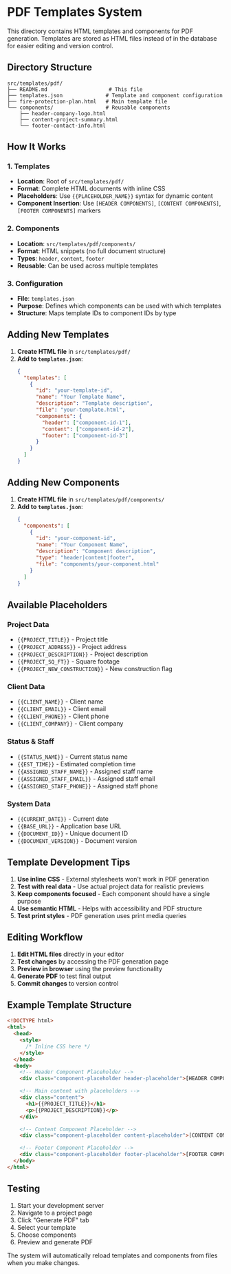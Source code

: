 # PDF Templates System

This directory contains HTML templates and components for PDF generation. Templates are stored as HTML files instead of in the database for easier editing and version control.

## Directory Structure

```
src/templates/pdf/
├── README.md                    # This file
├── templates.json              # Template and component configuration
├── fire-protection-plan.html   # Main template file
└── components/                 # Reusable components
    ├── header-company-logo.html
    ├── content-project-summary.html
    └── footer-contact-info.html
```

## How It Works

### 1. Templates

- **Location**: Root of `src/templates/pdf/`
- **Format**: Complete HTML documents with inline CSS
- **Placeholders**: Use `{{PLACEHOLDER_NAME}}` syntax for dynamic content
- **Component Insertion**: Use `[HEADER COMPONENTS]`, `[CONTENT COMPONENTS]`, `[FOOTER COMPONENTS]` markers

### 2. Components

- **Location**: `src/templates/pdf/components/`
- **Format**: HTML snippets (no full document structure)
- **Types**: `header`, `content`, `footer`
- **Reusable**: Can be used across multiple templates

### 3. Configuration

- **File**: `templates.json`
- **Purpose**: Defines which components can be used with which templates
- **Structure**: Maps template IDs to component IDs by type

## Adding New Templates

1. **Create HTML file** in `src/templates/pdf/`
2. **Add to `templates.json`**:
   ```json
   {
     "templates": [
       {
         "id": "your-template-id",
         "name": "Your Template Name",
         "description": "Template description",
         "file": "your-template.html",
         "components": {
           "header": ["component-id-1"],
           "content": ["component-id-2"],
           "footer": ["component-id-3"]
         }
       }
     ]
   }
   ```

## Adding New Components

1. **Create HTML file** in `src/templates/pdf/components/`
2. **Add to `templates.json`**:
   ```json
   {
     "components": [
       {
         "id": "your-component-id",
         "name": "Your Component Name",
         "description": "Component description",
         "type": "header|content|footer",
         "file": "components/your-component.html"
       }
     ]
   }
   ```

## Available Placeholders

### Project Data

- `{{PROJECT_TITLE}}` - Project title
- `{{PROJECT_ADDRESS}}` - Project address
- `{{PROJECT_DESCRIPTION}}` - Project description
- `{{PROJECT_SQ_FT}}` - Square footage
- `{{PROJECT_NEW_CONSTRUCTION}}` - New construction flag

### Client Data

- `{{CLIENT_NAME}}` - Client name
- `{{CLIENT_EMAIL}}` - Client email
- `{{CLIENT_PHONE}}` - Client phone
- `{{CLIENT_COMPANY}}` - Client company

### Status & Staff

- `{{STATUS_NAME}}` - Current status name
- `{{EST_TIME}}` - Estimated completion time
- `{{ASSIGNED_STAFF_NAME}}` - Assigned staff name
- `{{ASSIGNED_STAFF_EMAIL}}` - Assigned staff email
- `{{ASSIGNED_STAFF_PHONE}}` - Assigned staff phone

### System Data

- `{{CURRENT_DATE}}` - Current date
- `{{BASE_URL}}` - Application base URL
- `{{DOCUMENT_ID}}` - Unique document ID
- `{{DOCUMENT_VERSION}}` - Document version

## Template Development Tips

1. **Use inline CSS** - External stylesheets won't work in PDF generation
2. **Test with real data** - Use actual project data for realistic previews
3. **Keep components focused** - Each component should have a single purpose
4. **Use semantic HTML** - Helps with accessibility and PDF structure
5. **Test print styles** - PDF generation uses print media queries

## Editing Workflow

1. **Edit HTML files** directly in your editor
2. **Test changes** by accessing the PDF generation page
3. **Preview in browser** using the preview functionality
4. **Generate PDF** to test final output
5. **Commit changes** to version control

## Example Template Structure

```html
<!DOCTYPE html>
<html>
  <head>
    <style>
      /* Inline CSS here */
    </style>
  </head>
  <body>
    <!-- Header Component Placeholder -->
    <div class="component-placeholder header-placeholder">[HEADER COMPONENTS]</div>

    <!-- Main content with placeholders -->
    <div class="content">
      <h1>{{PROJECT_TITLE}}</h1>
      <p>{{PROJECT_DESCRIPTION}}</p>
    </div>

    <!-- Content Component Placeholder -->
    <div class="component-placeholder content-placeholder">[CONTENT COMPONENTS]</div>

    <!-- Footer Component Placeholder -->
    <div class="component-placeholder footer-placeholder">[FOOTER COMPONENTS]</div>
  </body>
</html>
```

## Testing

1. Start your development server
2. Navigate to a project page
3. Click "Generate PDF" tab
4. Select your template
5. Choose components
6. Preview and generate PDF

The system will automatically reload templates and components from files when you make changes.
